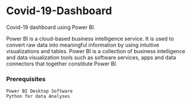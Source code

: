 # Covid-19-Dashboard

Covid-19 dashboard using Power BI.

Power BI is a cloud-based business intelligence service. It is used to convert raw data into meaningful information by using intuitive visualizations and tables. Power BI is a collection of business intelligence and data visualization tools such as software services, apps and data connectors that together constitute Power BI.

### Prerequisites

```
Power BI Desktop Software
Python for data Analyses
```
